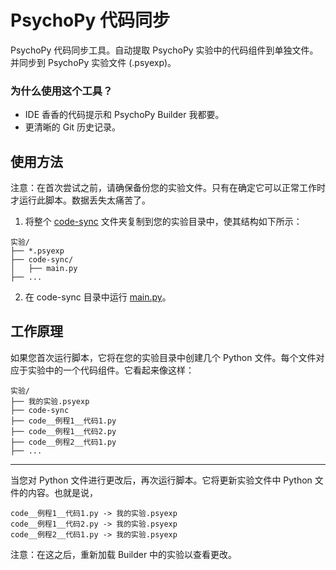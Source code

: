 # PsychoPy 代码同步

PsychoPy 代码同步工具。自动提取 PsychoPy 实验中的代码组件到单独文件。并同步到 PsychoPy 实验文件 (.psyexp)。

### 为什么使用这个工具？

- IDE 香香的代码提示和 PsychoPy Builder 我都要。
- 更清晰的 Git 历史记录。

## 使用方法

注意：在首次尝试之前，请确保备份您的实验文件。只有在确定它可以正常工作时才运行此脚本。数据丢失太痛苦了。

1. 将整个 [code-sync](code-sync) 文件夹复制到您的实验目录中，使其结构如下所示：

```
实验/
├── *.psyexp
├── code-sync/
│   ├── main.py
├── ...
```

2. 在 code-sync 目录中运行 [main.py](code-sync/main.py)。

## 工作原理

如果您首次运行脚本，它将在您的实验目录中创建几个 Python 文件。每个文件对应于实验中的一个代码组件。它看起来像这样：

```
实验/
├── 我的实验.psyexp
├── code-sync
├── code__例程1__代码1.py
├── code__例程1__代码2.py
├── code__例程2__代码1.py
├── ...
```

---

当您对 Python 文件进行更改后，再次运行脚本。它将更新实验文件中 Python 文件的内容。也就是说，

```
code__例程1__代码1.py -> 我的实验.psyexp
code__例程1__代码2.py -> 我的实验.psyexp
code__例程2__代码1.py -> 我的实验.psyexp
```

注意：在这之后，重新加载 Builder 中的实验以查看更改。
